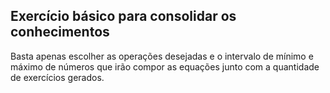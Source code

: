 ## Exercício básico para consolidar os conhecimentos

Basta apenas escolher as operações desejadas e o intervalo de mínimo e máximo de números
que irão compor as equações junto com a quantidade de exercícios gerados.